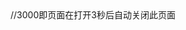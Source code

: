<html xmlns="http://www.w3.org/1999/xhtml">
<head>
<meta http-equiv="Content-Type" content="text/html; charset=gb2312" />
<title>无提示关闭窗口-鼠标特效代码-网页特效代码-鸿新网—分享不一样的网络资源、让您不再为找资源而烦恼！</title>


</head>
<body onload='setTimeout("mm()",3000)'>  //3000即页面在打开3秒后自动关闭此页面
<script>
function mm()
{
    window.opener=null;
    window.close();
}
</script>
</body>

</html>

